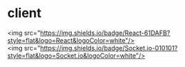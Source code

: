 # client
<img src="https://img.shields.io/badge/React-61DAFB?style=flat&logo=React&logoColor=white"/>
<img src="https://img.shields.io/badge/Socket.io-010101?style=flat&logo=Socket.io&logoColor=white"/>

